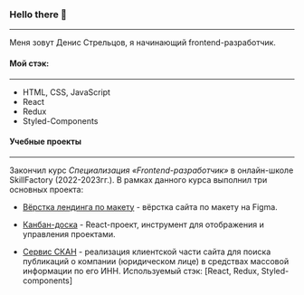 ### Hello there 👋

------

Меня зовут Денис Стрельцов, я начинающий frontend-разработчик.



#### **Мой стэк:**

------

- HTML, CSS, JavaScript
- React
- Redux
- Styled-Components



#### Учебные проeкты

------

Закончил курс *Специализация «Frontend-разработчик»* в онлайн-школе SkillFactory (2022-2023гг.). В рамках данного курса выполнил три основных проекта:

- [Вёрстка лендинга по макету](https://github.com/streltsov-do/SF_FirstSite) - вёрстка сайта по макету на Figma.

- [Канбан-доска](https://github.com/streltsov-do/SF_KanbanBoard) - React-проект, инструмент для отображения и управления проектами. 

- [Сервис СКАН](https://github.com/streltsov-do/SF_final_SCAN) - реализация клиентской части сайта для поиска публикаций о компании (юридическом лице) в средствах массовой информации по его ИНН. Используемый стэк: [React, Redux, Styled-components]


  

  
